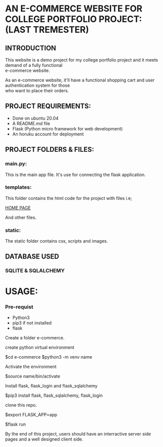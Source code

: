# AN E-COMMERCE WEBSITE FOR COLLEGE PORTFOLIO PROJECT: (LAST TREMESTER)

## INTRODUCTION

This website is a demo project for my college portfolio project and it meets demand of a fully functional \
e-commerce website.

As an e-commerce website, it'll have a functional shopping cart and user authentication system for those\
who want to place their orders.

## PROJECT REQUIREMENTS:

<ul>
<li>Done on ubuntu 20.04</li>
<li>A README.md file</li>
<li>Flask (Python micro framework for web development)</li>
<li>An horuku account for deployment</li>
</ul>

## PROJECT FOLDERS & FILES:

### main.py:
This is the main app file. It's use for connecting the flask application.

### templates:

This folder contains the html code for the project with files i.e;

<a href="templates/index.html">HOME PAGE</a>

And other files.

### static:
The static folder contains css, scripts and images.

## DATABASE USED

### SQLITE & SQLALCHEMY

# USAGE:

### Pre-requist

<ul>
<li>Python3</li>
<li>pip3 if not installed</li>
<li>flask</li>
</ul>

Create a folder e-commerce.

create python virtual environment

$cd e-commerce
$python3 -m venv name

Activate the environment

$source name/bin/activate

Install flask, flask_login and flask_sqlalchemy

$pip3 install flask, flask_sqlalchemy, flask_login

clone this repo.

$export FLASK_APP=app

$flask run

By the end of this project, users should have an interractive server side pages and a well designed client side.


